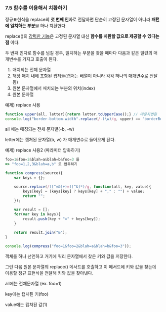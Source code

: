 ### 7.5 함수를 이용해서 치환하기

정규표현식을 replace의 **첫 번째 인자**로 전달하면 단순히 고정된 문자열이 아니라 **패턴에 일치하는 부분**을 하나 치환한다.



replace()의 <u>강력한 기능</u>은 고정된 문자열 대신 **함수를 치환할 값으로 제공할 수 있다는 점** 이다.

두 번째 인자로 함수를 넘길 경우, 일치하는 부분을 찾을 때마다 다음과 같은 일련의 매개변수를 가지고 호출이 된다.

1. 매치되는 전체 문자열
2. 해당 매치 내에 포함된 캡처들(캡처는 배열이 아니라 각각 하나의 매개변수로 전달됨)
3. 원본 문자열에서 매치되는 부분의 위치(index)
4. 원본 문자열



예제) replace 사용

```javascript
function upper(all, letter){return letter.toUpperCase();} // 대문자변환
console.log("border-bottom-width".replace(/-(\w)/g, upper) == "borderBottomWidth");
```

all 에는 매칭되는 전체 문자열(-b, -w)

letter에는 캡처된 문자열(b, w) 가 매개변수로 들어오게 된다.



예제) replace 사용2 (파라미터 압축하기)

```javascript
foo=1&foo=2&blah=a&blah=b&foo=3 를
=> "foo=1,2,3&blah=a,b" 로 압축하기

function compress(source){
    var keys = {};
    
    source.replace(/([^=&]+)=([^&]*)/g, function(all, key, value){
        keys[key] = (keys[key] ? keys[key] + "," : "") + value;
        return "";
    });

    var result = [];
    for(var key in keys){
        result.push(key + "=" + keys[key]);
    }
    
    return result.join("&");
}

console.log(compress("foo=1&foo=2&blah=a&blah=b&foo=3"));
```

객체를 하나 선언하고 거기에 쿼리 문자열에서 찾은 키와 값을 저장한다.

그런 다음 원본 문자열의 replace() 메서드를 호출하고 이 메서드에 키와 값을 찾는데 이용할 정규 표현식을 전달해 키와 값을 찾아낸다. 

all에는 전체문자열 (ex. foo=1)

key에는 캡처된 키(foo)

value에는 캡처된 값(1)


